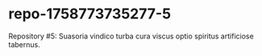 # repo-1758773735277-5
Repository #5: Suasoria vindico turba cura viscus optio spiritus artificiose tabernus.
